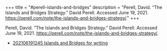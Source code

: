 +++
title = "#perell-islands-and-bridges"
description = "Perell, David. “The Islands and Bridges Strategy.” David Perell. Accessed June 19, 2021. https://perell.com/note/the-islands-and-bridges-strategy/."
+++

Perell, David. “The Islands and Bridges Strategy.” David Perell. Accessed June 19, 2021. https://perell.com/note/the-islands-and-bridges-strategy/.

- [202106191245 Islands and Bridges for writing](/blips/202106191245-islands-and-bridges-for-writing)
